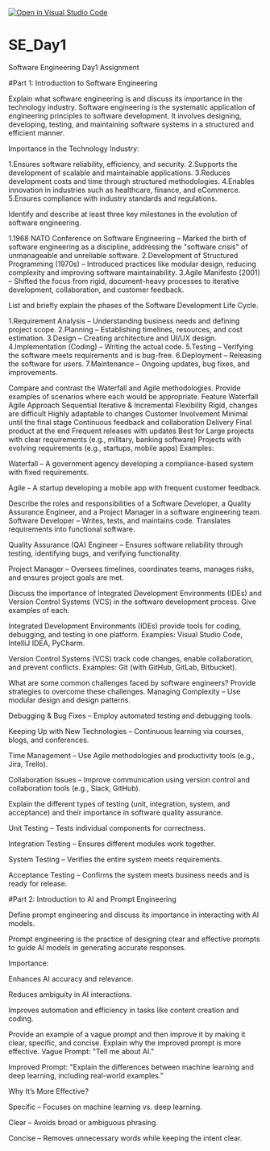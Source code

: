 [![Open in Visual Studio Code](https://classroom.github.com/assets/open-in-vscode-2e0aaae1b6195c2367325f4f02e2d04e9abb55f0b24a779b69b11b9e10269abc.svg)](https://classroom.github.com/online_ide?assignment_repo_id=18933054&assignment_repo_type=AssignmentRepo)
# SE_Day1
Software Engineering Day1 Assignment

#Part 1: Introduction to Software Engineering

Explain what software engineering is and discuss its importance in the technology industry.
Software engineering is the systematic application of engineering principles to software development. It involves designing, developing, testing, and maintaining software systems in a structured and efficient manner.

Importance in the Technology Industry:

1.Ensures software reliability, efficiency, and security.
2.Supports the development of scalable and maintainable applications.
3.Reduces development costs and time through structured methodologies.
4.Enables innovation in industries such as healthcare, finance, and eCommerce.
5.Ensures compliance with industry standards and regulations.

Identify and describe at least three key milestones in the evolution of software engineering.

1.1968 NATO Conference on Software Engineering – Marked the birth of software engineering as a discipline, addressing the "software crisis" of unmanageable and unreliable software.
2.Development of Structured Programming (1970s) – Introduced practices like modular design, reducing complexity and improving software maintainability.
3.Agile Manifesto (2001) – Shifted the focus from rigid, document-heavy processes to iterative development, collaboration, and customer feedback.

List and briefly explain the phases of the Software Development Life Cycle.

1.Requirement Analysis – Understanding business needs and defining project scope.
2.Planning – Establishing timelines, resources, and cost estimation.
3.Design – Creating architecture and UI/UX design.
4.Implementation (Coding) – Writing the actual code.
5.Testing – Verifying the software meets requirements and is bug-free.
6.Deployment – Releasing the software for users.
7.Maintenance – Ongoing updates, bug fixes, and improvements.

Compare and contrast the Waterfall and Agile methodologies. Provide examples of scenarios where each would be appropriate.
Feature 	Waterfall   	                Agile
Approach	Sequential	                   Iterative & Incremental
Flexibility	Rigid, changes are difficult	   Highly adaptable to changes
Customer Involvement	Minimal until the final stage	Continuous feedback and collaboration
Delivery	Final product at the end	               Frequent releases with updates
Best for	Large projects with clear requirements (e.g., military, banking software)	Projects with evolving requirements (e.g., startups, mobile apps)
Examples:

Waterfall – A government agency developing a compliance-based system with fixed requirements.

Agile – A startup developing a mobile app with frequent customer feedback.



Describe the roles and responsibilities of a Software Developer, a Quality Assurance Engineer, and a Project Manager in a software engineering team.
Software Developer – Writes, tests, and maintains code. Translates requirements into functional software.

Quality Assurance (QA) Engineer – Ensures software reliability through testing, identifying bugs, and verifying functionality.

Project Manager – Oversees timelines, coordinates teams, manages risks, and ensures project goals are met.



Discuss the importance of Integrated Development Environments (IDEs) and Version Control Systems (VCS) in the software development process. Give examples of each.

Integrated Development Environments (IDEs) provide tools for coding, debugging, and testing in one platform.
Examples: Visual Studio Code, IntelliJ IDEA, PyCharm.

Version Control Systems (VCS) track code changes, enable collaboration, and prevent conflicts.
Examples: Git (with GitHub, GitLab, Bitbucket).

What are some common challenges faced by software engineers? Provide strategies to overcome these challenges.
Managing Complexity – Use modular design and design patterns.

Debugging & Bug Fixes – Employ automated testing and debugging tools.

Keeping Up with New Technologies – Continuous learning via courses, blogs, and conferences.

Time Management – Use Agile methodologies and productivity tools (e.g., Jira, Trello).

Collaboration Issues – Improve communication using version control and collaboration tools (e.g., Slack, GitHub).

Explain the different types of testing (unit, integration, system, and acceptance) and their importance in software quality assurance.

Unit Testing – Tests individual components for correctness.

Integration Testing – Ensures different modules work together.

System Testing – Verifies the entire system meets requirements.

Acceptance Testing – Confirms the system meets business needs and is ready for release.

#Part 2: Introduction to AI and Prompt Engineering


Define prompt engineering and discuss its importance in interacting with AI models.

Prompt engineering is the practice of designing clear and effective prompts to guide AI models in generating accurate responses.

Importance:

Enhances AI accuracy and relevance.

Reduces ambiguity in AI interactions.

Improves automation and efficiency in tasks like content creation and coding.


Provide an example of a vague prompt and then improve it by making it clear, specific, and concise. Explain why the improved prompt is more effective.
Vague Prompt:
"Tell me about AI."

Improved Prompt:
"Explain the differences between machine learning and deep learning, including real-world examples."

Why It’s More Effective?

Specific – Focuses on machine learning vs. deep learning.

Clear – Avoids broad or ambiguous phrasing.

Concise – Removes unnecessary words while keeping the intent clear.

